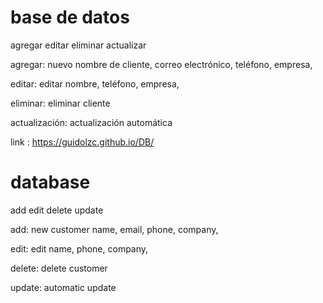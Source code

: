 # base de datos 
agregar editar eliminar actualizar

agregar: nuevo nombre de cliente, correo electrónico, teléfono, empresa,

editar: editar nombre, teléfono, empresa,

eliminar: eliminar cliente

actualización: actualización automática

link : https://guidolzc.github.io/DB/

# database
add edit delete update

add: new customer name, email, phone, company,

edit: edit name, phone, company,

delete: delete customer

update: automatic update
